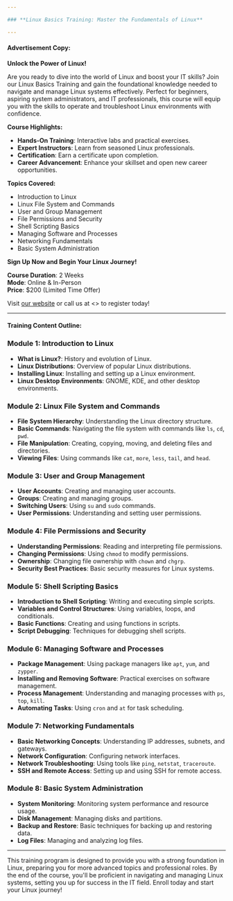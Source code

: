 ```yaml
---

### **Linux Basics Training: Master the Fundamentals of Linux**

---
```


#### **Advertisement Copy:**

**Unlock the Power of Linux!**

Are you ready to dive into the world of Linux and boost your IT skills? Join our Linux Basics Training and gain the foundational knowledge needed to navigate and manage Linux systems effectively. Perfect for beginners, aspiring system administrators, and IT professionals, this course will equip you with the skills to operate and troubleshoot Linux environments with confidence.

**Course Highlights:**
- **Hands-On Training**: Interactive labs and practical exercises.
- **Expert Instructors**: Learn from seasoned Linux professionals.
- **Certification**: Earn a certificate upon completion.
- **Career Advancement**: Enhance your skillset and open new career opportunities.

**Topics Covered:**
- Introduction to Linux
- Linux File System and Commands
- User and Group Management
- File Permissions and Security
- Shell Scripting Basics
- Managing Software and Processes
- Networking Fundamentals
- Basic System Administration

**Sign Up Now and Begin Your Linux Journey!**

**Course Duration**: 2 Weeks  
**Mode**: Online & In-Person  
**Price**: $200 (Limited Time Offer)

Visit [our website](#) or call us at <> to register today!

---

#### **Training Content Outline:**

### **Module 1: Introduction to Linux**
- **What is Linux?**: History and evolution of Linux.
- **Linux Distributions**: Overview of popular Linux distributions.
- **Installing Linux**: Installing and setting up a Linux environment.
- **Linux Desktop Environments**: GNOME, KDE, and other desktop environments.

### **Module 2: Linux File System and Commands**
- **File System Hierarchy**: Understanding the Linux directory structure.
- **Basic Commands**: Navigating the file system with commands like `ls`, `cd`, `pwd`.
- **File Manipulation**: Creating, copying, moving, and deleting files and directories.
- **Viewing Files**: Using commands like `cat`, `more`, `less`, `tail`, and `head`.

### **Module 3: User and Group Management**
- **User Accounts**: Creating and managing user accounts.
- **Groups**: Creating and managing groups.
- **Switching Users**: Using `su` and `sudo` commands.
- **User Permissions**: Understanding and setting user permissions.

### **Module 4: File Permissions and Security**
- **Understanding Permissions**: Reading and interpreting file permissions.
- **Changing Permissions**: Using `chmod` to modify permissions.
- **Ownership**: Changing file ownership with `chown` and `chgrp`.
- **Security Best Practices**: Basic security measures for Linux systems.

### **Module 5: Shell Scripting Basics**
- **Introduction to Shell Scripting**: Writing and executing simple scripts.
- **Variables and Control Structures**: Using variables, loops, and conditionals.
- **Basic Functions**: Creating and using functions in scripts.
- **Script Debugging**: Techniques for debugging shell scripts.

### **Module 6: Managing Software and Processes**
- **Package Management**: Using package managers like `apt`, `yum`, and `zypper`.
- **Installing and Removing Software**: Practical exercises on software management.
- **Process Management**: Understanding and managing processes with `ps`, `top`, `kill`.
- **Automating Tasks**: Using `cron` and `at` for task scheduling.

### **Module 7: Networking Fundamentals**
- **Basic Networking Concepts**: Understanding IP addresses, subnets, and gateways.
- **Network Configuration**: Configuring network interfaces.
- **Network Troubleshooting**: Using tools like `ping`, `netstat`, `traceroute`.
- **SSH and Remote Access**: Setting up and using SSH for remote access.

### **Module 8: Basic System Administration**
- **System Monitoring**: Monitoring system performance and resource usage.
- **Disk Management**: Managing disks and partitions.
- **Backup and Restore**: Basic techniques for backing up and restoring data.
- **Log Files**: Managing and analyzing log files.

---

This training program is designed to provide you with a strong foundation in Linux, preparing you for more advanced topics and professional roles. By the end of the course, you'll be proficient in navigating and managing Linux systems, setting you up for success in the IT field. Enroll today and start your Linux journey!
